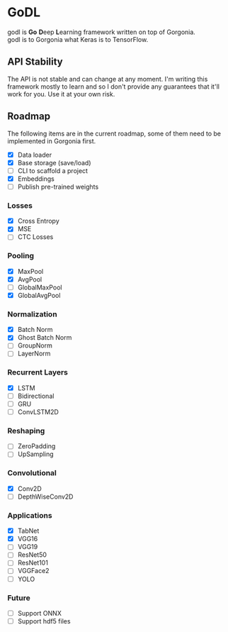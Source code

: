 # GoDL

godl is **Go** **D**eep **L**earning framework written on top of Gorgonia.  
godl is to Gorgonia what Keras is to TensorFlow.

## API Stability
The API is not stable and can change at any moment.
I'm writing this framework mostly to learn and so I don't provide any guarantees
that it'll work for you. Use it at your own risk.

## Roadmap

The following items are in the current roadmap, some of them need to be implemented in Gorgonia first.

- [x] Data loader  
- [x] Base storage (save/load)  
- [ ] CLI to scaffold a project  
- [x] Embeddings  
- [ ] Publish pre-trained weights

### Losses
- [x] Cross Entropy
- [x] MSE
- [ ] CTC Losses 

### Pooling
- [x] MaxPool
- [x] AvgPool
- [ ] GlobalMaxPool
- [x] GlobalAvgPool

### Normalization
- [x] Batch Norm
- [x] Ghost Batch Norm
- [ ] GroupNorm  
- [ ] LayerNorm  

### Recurrent Layers
- [x] LSTM  
- [ ] Bidirectional  
- [ ] GRU
- [ ] ConvLSTM2D

### Reshaping
- [ ] ZeroPadding
- [ ] UpSampling

### Convolutional
- [x] Conv2D
- [ ] DepthWiseConv2D

### Applications
- [x] TabNet  
- [x] VGG16  
- [ ] VGG19  
- [ ] ResNet50  
- [ ] ResNet101 
- [ ] VGGFace2
- [ ] YOLO  

### Future
- [ ] Support ONNX  
- [ ] Support hdf5 files  
